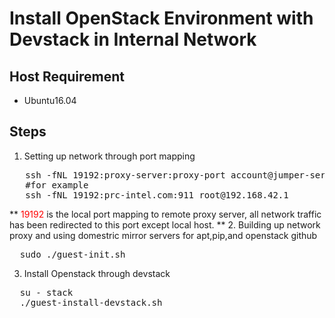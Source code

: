 # Install OpenStack Environment with Devstack in Internal Network

## Host Requirement
- Ubuntu16.04

## Steps
1. Setting up network through port mapping
<pre>
   ssh -fNL 19192:proxy-server:proxy-port account@jumper-server
   #for example
   ssh -fNL 19192:prc-intel.com:911 root@192.168.42.1
</pre>
** <font color=red>19192</font> is the local port mapping to remote proxy server,
all network traffic has been redirected to this port except local host. **
2. Building up network proxy and using domestric mirror servers for apt,pip,and
openstack github
<pre>
  sudo ./guest-init.sh
</pre>
3. Install Openstack through devstack
<pre>
  su - stack
  ./guest-install-devstack.sh
</pre>

